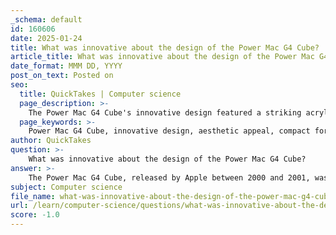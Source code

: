 ```yaml
---
_schema: default
id: 160606
date: 2025-01-24
title: What was innovative about the design of the Power Mac G4 Cube?
article_title: What was innovative about the design of the Power Mac G4 Cube?
date_format: MMM DD, YYYY
post_on_text: Posted on
seo:
  title: QuickTakes | Computer science
  page_description: >-
    The Power Mac G4 Cube's innovative design featured a striking acrylic enclosure, compact shape, fanless operation, modular accessibility, and an integration of advanced technology, making it a significant example of Apple's design philosophy.
  page_keywords: >-
    Power Mac G4 Cube, innovative design, aesthetic appeal, compact form factor, fanless operation, modular design, thermal management, PowerPC G4, advanced graphics, cultural impact, Apple products
author: QuickTakes
question: >-
    What was innovative about the design of the Power Mac G4 Cube?
answer: >-
    The Power Mac G4 Cube, released by Apple between 2000 and 2001, was innovative in several key aspects of its design:\n\n1. **Aesthetic Appeal**: The G4 Cube was housed in a striking clear acrylic glass enclosure, measuring 7.7 inches on each side. This design not only provided a modern and sleek look but also created the illusion that the computer was floating, which was a significant departure from traditional computer designs of the time.\n\n2. **Compact Form Factor**: The Cube's cubic shape allowed it to occupy minimal desk space while still housing powerful components. This compactness was particularly appealing to users who desired a powerful machine without the bulk of a standard desktop tower.\n\n3. **Fanless Operation**: One of the standout features of the G4 Cube was its fanless design, which contributed to silent operation. This was achieved through innovative thermal management techniques that allowed the computer to dissipate heat effectively without the need for a fan, making it suitable for quiet environments.\n\n4. **Modular Design**: The G4 Cube was designed for easy setup and upgrade. Users could access the internal components relatively easily, which was a consideration for those who wanted to customize or upgrade their systems.\n\n5. **Integration of Technology**: The Cube combined the PowerPC G4 microprocessor with advanced graphics capabilities, including support for discrete Nvidia graphics cards. This integration of high-performance components in a small form factor was ahead of its time.\n\n6. **Cultural Impact**: Although it was a commercial failure, the G4 Cube influenced future Apple products, showcasing the company's commitment to merging art and technology. Its design principles can be seen in later products like the iPod and the Mac Mini.\n\nDespite its innovative design, the G4 Cube faced criticism for its high price relative to its performance and limited expandability, which ultimately contributed to its commercial struggles. Nonetheless, it remains a notable example of Apple's design philosophy during that era.
subject: Computer science
file_name: what-was-innovative-about-the-design-of-the-power-mac-g4-cube.md
url: /learn/computer-science/questions/what-was-innovative-about-the-design-of-the-power-mac-g4-cube
score: -1.0
---
```


&nbsp;